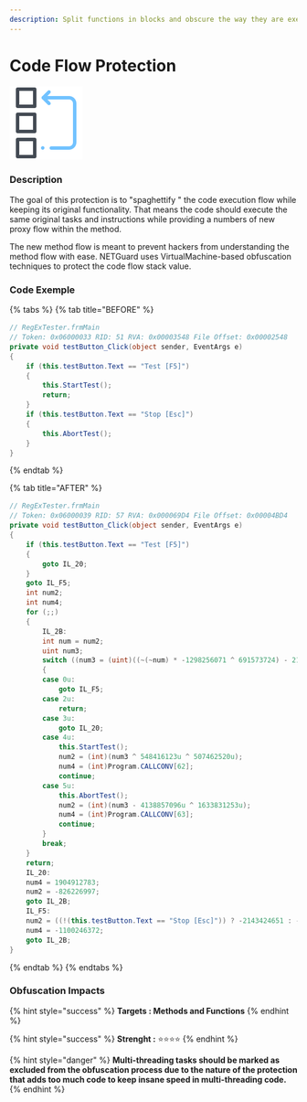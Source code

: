 ```yaml
---
description: Split functions in blocks and obscure the way they are executed.
---
```


# Code Flow Protection

![](../.gitbook/assets/codeflow.png)

### Description

The goal of this protection is to "spaghettify " the code execution flow while keeping its original functionality. That means the code should execute the same original tasks and instructions while providing a numbers of new proxy flow within the method. 

The new method flow is meant to prevent hackers from understanding the method flow with ease. NETGuard uses VirtualMachine-based obfuscation techniques to protect the code flow stack value.

### Code Exemple

{% tabs %}
{% tab title="BEFORE" %}
```csharp
// RegExTester.frmMain
// Token: 0x06000033 RID: 51 RVA: 0x00003548 File Offset: 0x00002548
private void testButton_Click(object sender, EventArgs e)
{
	if (this.testButton.Text == "Test [F5]")
	{
		this.StartTest();
		return;
	}
	if (this.testButton.Text == "Stop [Esc]")
	{
		this.AbortTest();
	}
}
```
{% endtab %}

{% tab title="AFTER" %}
```csharp
// RegExTester.frmMain
// Token: 0x06000039 RID: 57 RVA: 0x000069D4 File Offset: 0x00004BD4
private void testButton_Click(object sender, EventArgs e)
{
	if (this.testButton.Text == "Test [F5]")
	{
		goto IL_20;
	}
	goto IL_F5;
	int num2;
	int num4;
	for (;;)
	{
		IL_2B:
		int num = num2;
		uint num3;
		switch ((num3 = (uint)((~(~num) * -1298256071 ^ 691573724) - 2137251886 + num4)) % 6u)
		{
		case 0u:
			goto IL_F5;
		case 2u:
			return;
		case 3u:
			goto IL_20;
		case 4u:
			this.StartTest();
			num2 = (int)(num3 ^ 548416123u ^ 507462520u);
			num4 = (int)Program.CALLCONV[62];
			continue;
		case 5u:
			this.AbortTest();
			num2 = (int)(num3 - 4138857096u ^ 1633831253u);
			num4 = (int)Program.CALLCONV[63];
			continue;
		}
		break;
	}
	return;
	IL_20:
	num4 = 1904912783;
	num2 = -826226997;
	goto IL_2B;
	IL_F5:
	num2 = ((!(this.testButton.Text == "Stop [Esc]")) ? -2143424651 : -1760466103);
	num4 = -1100246372;
	goto IL_2B;
}
```
{% endtab %}
{% endtabs %}



### Obfuscation Impacts

{% hint style="success" %}
**Targets : Methods and Functions**
{% endhint %}

{% hint style="success" %}
**Strenght :** ⭐⭐⭐⭐
{% endhint %}

{% hint style="danger" %}
**Multi-threading tasks should be marked as excluded from the obfuscation process due to the nature of the protection that adds too much code to keep insane speed in multi-threading code.**
{% endhint %}




